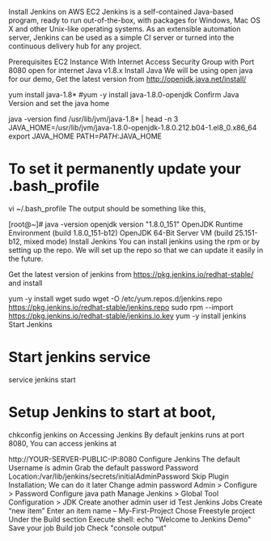 Install Jenkins on AWS EC2
Jenkins is a self-contained Java-based program, ready to run out-of-the-box, with packages for Windows, Mac OS X and other Unix-like operating systems. As an extensible automation server, Jenkins can be used as a simple CI server or turned into the continuous delivery hub for any project.

Prerequisites
EC2 Instance
With Internet Access
Security Group with Port 8080 open for internet
Java v1.8.x
Install Java
We will be using open java for our demo, Get the latest version from http://openjdk.java.net/install/

yum install java-1.8*
#yum -y install java-1.8.0-openjdk
Confirm Java Version and set the java home

java -version
find /usr/lib/jvm/java-1.8* | head -n 3
JAVA_HOME=/usr/lib/jvm/java-1.8.0-openjdk-1.8.0.212.b04-1.el8_0.x86_64
export JAVA_HOME
PATH=$PATH:$JAVA_HOME
 # To set it permanently update your .bash_profile
vi ~/.bash_profile
The output should be something like this,

[root@~]# java -version
openjdk version "1.8.0_151"
OpenJDK Runtime Environment (build 1.8.0_151-b12)
OpenJDK 64-Bit Server VM (build 25.151-b12, mixed mode)
Install Jenkins
You can install jenkins using the rpm or by setting up the repo. We will set up the repo so that we can update it easily in the future.

Get the latest version of jenkins from https://pkg.jenkins.io/redhat-stable/ and install

yum -y install wget
sudo wget -O /etc/yum.repos.d/jenkins.repo https://pkg.jenkins.io/redhat-stable/jenkins.repo
sudo rpm --import https://pkg.jenkins.io/redhat-stable/jenkins.io.key
yum -y install jenkins
Start Jenkins
# Start jenkins service
service jenkins start

# Setup Jenkins to start at boot,
chkconfig jenkins on
Accessing Jenkins
By default jenkins runs at port 8080, You can access jenkins at

http://YOUR-SERVER-PUBLIC-IP:8080
Configure Jenkins
The default Username is admin
Grab the default password
Password Location:/var/lib/jenkins/secrets/initialAdminPassword
Skip Plugin Installation; We can do it later
Change admin password
Admin > Configure > Password
Configure java path
Manage Jenkins > Global Tool Configuration > JDK
Create another admin user id
Test Jenkins Jobs
Create “new item”
Enter an item name – My-First-Project
Chose Freestyle project
Under the Build section Execute shell: echo "Welcome to Jenkins Demo"
Save your job
Build job
Check "console output"
